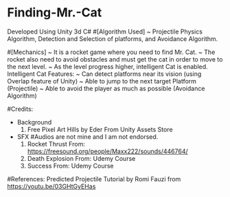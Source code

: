 # Finding-Mr.-Cat

Developed Using Unity 3d C#
#[Algorithm Used]
 ~ Projectile Physics Algorithm, Detection and Selection of platforms, and Avoidance Algorithm.
 
#[Mechanics]
 ~ It is a rocket game where you need to find Mr. Cat.
 ~ The rocket also need to avoid obstacles and must get the cat in order to move to the next level.
 ~ As the level progress higher, intelligent Cat is enabled.
 Intelligent Cat Features:
 ~ Can detect platforms near its vision (using Overlap feature of Unity)
 ~ Able to jump to the next target Platform (Projectile)
 ~ Able to avoid the player as much as possible (Avoidance Algorithm)
 
 
 #Credits:
  - Background 
      1. Free Pixel Art Hills by Eder From Unity Assets Store
  - SFX
    #Audios are not mine and I am not endorsed.
      1. Rocket Thrust From: https://freesound.org/people/Maxx222/sounds/446764/
      2. Death Explosion From: Udemy Course
      3. Success From: Udemy Course
      
#References:
  Predicted Projectile Tutorial by Romi Fauzi from https://youtu.be/03GHtGyEHas
